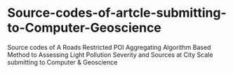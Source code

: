 # Source-codes-of-artcle-submitting-to-Computer-Geoscience
Source codes of A Roads Restricted POI Aggregating Algorithm Based Method to Assessing Light Pollution Severity and Sources at City Scale submitting to Computer &amp; Geoscience
